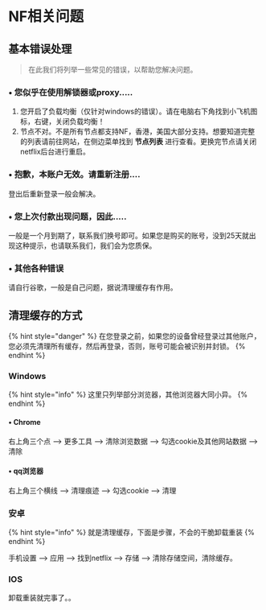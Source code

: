 # NF相关问题

## 基本错误处理

> 在此我们将列举一些常见的错误，以帮助您解决问题。

### • 您似乎在使用解锁器或proxy.....

1. 您开启了负载均衡（仅针对windows的错误）。请在电脑右下角找到小飞机图标，右键，关闭负载均衡！
2. 节点不对。不是所有节点都支持NF，香港，美国大部分支持。想要知道完整的列表请前往网站，在侧边菜单找到 **节点列表** 进行查看。更换完节点请关闭netflix后台进行重启。

### • 抱歉，本账户无效。请重新注册....

登出后重新登录一般会解决。

### • 您上次付款出现问题，因此.....

一般是一个月到期了，联系我们换号即可。如果您是购买的账号，没到25天就出现这种提示，也请联系我们，我们会为您质保。

### • 其他各种错误

请自行谷歌，一般是自己问题，据说清理缓存有作用。

## 清理缓存的方式

{% hint style="danger" %}
在您登录之前，如果您的设备曾经登录过其他账户，您必须先清理所有缓存，然后再登录，否则，账号可能会被识别并封锁。
{% endhint %}

### Windows

{% hint style="info" %}
这里只列举部分浏览器，其他浏览器大同小异。
{% endhint %}

#### • Chrome

右上角三个点 --&gt; 更多工具 --&gt; 清除浏览数据 --&gt; 勾选cookie及其他网站数据 --&gt;清除

#### • qq浏览器

右上角三个横线 --&gt; 清理痕迹 --&gt; 勾选cookie --&gt; 清理

### 安卓

{% hint style="info" %}
就是清理缓存，下面是步骤，不会的干脆卸载重装
{% endhint %}

手机设置 --&gt; 应用 --&gt; 找到netflix --&gt; 存储 --&gt; 清除存储空间，清除缓存。

### IOS

卸载重装就完事了。。

